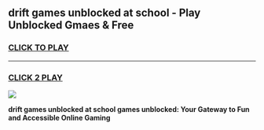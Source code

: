 
## drift games unblocked at school - Play Unblocked Gmaes & Free
<h3>
<a href="https://news.freeplayer.one?title=drift_games_unblocked_at_school&ref=16F">CLICK TO PLAY</a></h3>
<hr>

<h3>
<a href="https://news.freeplayer.one?title=drift_games_unblocked_at_school&ref=16F">CLICK 2 PLAY</a>
  
</h3>

<a href="https://news.freeplayer.one?title=drift_games_unblocked_at_school&ref=16F/"><img src="https://clearcache.store/games.png"></a>


**drift games unblocked at school games unblocked: Your Gateway to Fun and Accessible Online Gaming**
